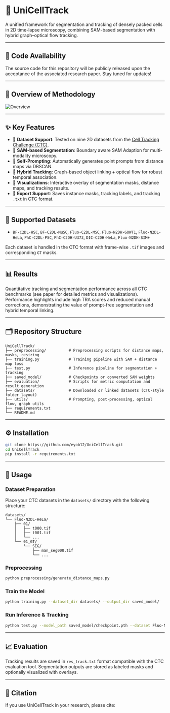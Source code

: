 
# 🧬 UniCellTrack

A unified framework for segmentation and tracking of densely packed cells in 2D time-lapse microscopy, combining SAM-based segmentation with hybrid graph–optical flow tracking.

---

## 📜 Code Availability

The source code for this repository will be publicly released upon the acceptance of the associated research paper. Stay tuned for updates!

---

## 🧩 Overview of Methodology

![Overview](https://github.com/user-attachments/assets/abd3f2ac-f023-4d83-ab31-efa876fc46cc)

---

## ✨ Key Features

* 🧬 **Dataset Support**: Tested on nine 2D datasets from the [Cell Tracking Challenge (CTC)](http://celltrackingchallenge.net/).
* 🧠 **SAM-based Segmentation**: Boundary aware SAM Adaption for multi-modality microscopy.
* 📌 **Self-Prompting**: Automatically generates point prompts from distance maps via DBSCAN.
* 🔁 **Hybrid Tracking**: Graph-based object linking + optical flow for robust temporal association.
* 🎨 **Visualizations**: Interactive overlay of segmentation masks, distance maps, and tracking results.
* 💾 **Export Support**: Saves instance masks, tracking labels, and tracking `.txt` in CTC format.

---

## 📂 Supported Datasets

* `BF-C2DL-HSC`, `BF-C2DL-MuSC`, `Fluo-C2DL-MSC`, `Fluo-N2DH-GOWT1`, `Fluo-N2DL-HeLa`, `PhC-C2DL-PSC`, `PhC-C2DH-U373`, `DIC-C2DH-HeLa`, `Fluo-N2DH-SIM+`

Each dataset is handled in the CTC format with frame-wise `.tif` images and corresponding `GT` masks.

---

## 📊 Results

Quantitative tracking and segmentation performance across all CTC benchmarks (see paper for detailed metrics and visualizations).
Performance highlights include high TRA scores and reduced manual corrections, demonstrating the value of prompt-free segmentation and hybrid temporal linking.

---

## 🗂️ Repository Structure

```
UniCellTrack/
├── preprocessing/          # Preprocessing scripts for distance maps, masks, resizing
├── training.py             # Training pipeline with SAM + distance map loss
├── test.py                 # Inference pipeline for segmentation + tracking
├── saved_model/            # Checkpoints or converted SAM weights
├── evaluation/             # Scripts for metric computation and result generation
├── datasets/               # Downloaded or linked datasets (CTC-style folder layout)
├── utils/                  # Prompting, post-processing, optical flow, graph utils
├── requirements.txt
└── README.md
```

---

## ⚙️ Installation

```bash
git clone https://github.com/eyob12/UniCellTrack.git
cd UniCellTrack
pip install -r requirements.txt
```

---

## 🚀 Usage

### Dataset Preparation

Place your CTC datasets in the `datasets/` directory with the following structure:

```
datasets/
└── Fluo-N2DL-HeLa/
    ├── 01/
    │   ├── t000.tif
    │   ├── t001.tif
    │   └── ...
    └── 01_GT/
        └── SEG/
            ├── man_seg000.tif
            └── ...
```

### Preprocessing

```bash
python preprocessing/generate_distance_maps.py
```

### Train the Model

```bash
python training.py --dataset_dir datasets/ --output_dir saved_model/
```

### Run Inference & Tracking

```bash
python test.py --model_path saved_model/checkpoint.pth --dataset Fluo-N2DL-HeLa
```

---

## 📈 Evaluation

Tracking results are saved in `res_track.txt` format compatible with the CTC evaluation tool.
Segmentation outputs are stored as labeled masks and optionally visualized with overlays.

---

## 📖 Citation

If you use UniCellTrack in your research, please cite:

```

```


